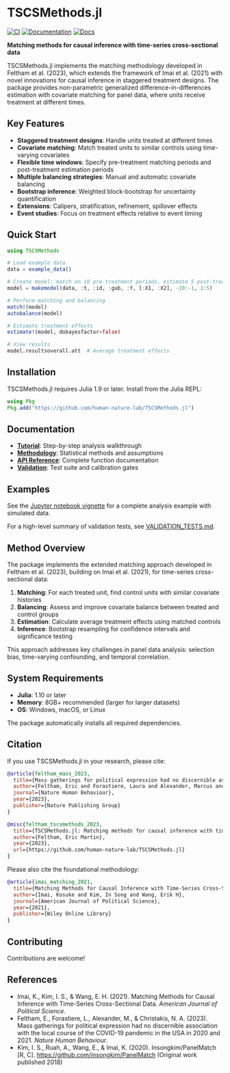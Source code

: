 # TSCSMethods.jl

[![CI](https://github.com/human-nature-lab/TSCSMethods.jl/actions/workflows/CI.yml/badge.svg)](https://github.com/human-nature-lab/TSCSMethods.jl/actions/workflows/CI.yml)
[![Documentation](https://github.com/human-nature-lab/TSCSMethods.jl/actions/workflows/Documentation.yml/badge.svg)](https://github.com/human-nature-lab/TSCSMethods.jl/actions/workflows/Documentation.yml)
[![Docs](https://img.shields.io/badge/docs-stable-blue.svg)](https://human-nature-lab.github.io/TSCSMethods.jl/)

**Matching methods for causal inference with time-series cross-sectional data**

TSCSMethods.jl implements the matching methodology developed in Feltham et al. (2023), which extends the framework of Imai et al. (2021) with novel innovations for causal inference in staggered treatment designs. The package provides non-parametric generalized difference-in-differences estimation with covariate matching for panel data, where units receive treatment at different times.

## Key Features

- **Staggered treatment designs**: Handle units treated at different times
- **Covariate matching**: Match treated units to similar controls using time-varying covariates  
- **Flexible time windows**: Specify pre-treatment matching periods and post-treatment estimation periods
- **Multiple balancing strategies**: Manual and automatic covariate balancing
- **Bootstrap inference**: Weighted block-bootstrap for uncertainty quantification
- **Extensions**: Calipers, stratification, refinement, spillover effects
- **Event studies**: Focus on treatment effects relative to event timing

## Quick Start

```julia
using TSCSMethods

# Load example data
data = example_data()

# Create model: match on 10 pre-treatment periods, estimate 5 post-treatment effects
model = makemodel(data, :t, :id, :gub, :Y, [:X1, :X2], -10:-1, 1:5)

# Perform matching and balancing
match!(model)
autobalance(model)

# Estimate treatment effects
estimate!(model, dobayesfactor=false)

# View results
model.resultsoverall.att  # Average treatment effects
```

## Installation

TSCSMethods.jl requires Julia 1.9 or later. Install from the Julia REPL:

```julia
using Pkg
Pkg.add("https://github.com/human-nature-lab/TSCSMethods.jl")
```

## Documentation

- [**Tutorial**](https://human-nature-lab.github.io/TSCSMethods.jl/tutorial/): Step-by-step analysis walkthrough
- [**Methodology**](https://human-nature-lab.github.io/TSCSMethods.jl/methodology/): Statistical methods and assumptions  
- [**API Reference**](https://human-nature-lab.github.io/TSCSMethods.jl/api/): Complete function documentation
 - [**Validation**](https://human-nature-lab.github.io/TSCSMethods.jl/validation/): Test suite and calibration gates

## Examples

See the [Jupyter notebook vignette](./vignette/vignette.ipynb) for a complete analysis example with simulated data.

For a high-level summary of validation tests, see [VALIDATION_TESTS.md](./VALIDATION_TESTS.md).

## Method Overview

The package implements the extended matching approach developed in Feltham et al. (2023), building on Imai et al. (2021), for time-series cross-sectional data:

1. **Matching**: For each treated unit, find control units with similar covariate histories
2. **Balancing**: Assess and improve covariate balance between treated and control groups  
3. **Estimation**: Calculate average treatment effects using matched controls
4. **Inference**: Bootstrap resampling for confidence intervals and significance testing

This approach addresses key challenges in panel data analysis: selection bias, time-varying confounding, and temporal correlation.

## System Requirements

- **Julia**: 1.10 or later
- **Memory**: 8GB+ recommended (larger for larger datasets)
- **OS**: Windows, macOS, or Linux

The package automatically installs all required dependencies.

## Citation

If you use TSCSMethods.jl in your research, please cite:

```bibtex
@article{feltham_mass_2023,
  title={Mass gatherings for political expression had no discernible association with the local course of the COVID-19 pandemic in the USA in 2020 and 2021},
  author={Feltham, Eric and Forastiere, Laura and Alexander, Marcus and Christakis, Nicholas A},
  journal={Nature Human Behaviour},
  year={2023},
  publisher={Nature Publishing Group}
}

@misc{feltham_tscsmethods_2023,
  title={TSCSMethods.jl: Matching methods for causal inference with time-series cross-sectional data},
  author={Feltham, Eric Martin},
  year={2023},
  url={https://github.com/human-nature-lab/TSCSMethods.jl}
}
```

Please also cite the foundational methodology:

```bibtex
@article{imai_matching_2021,
  title={Matching Methods for Causal Inference with Time-Series Cross-Sectional Data},
  author={Imai, Kosuke and Kim, In Song and Wang, Erik H},
  journal={American Journal of Political Science},
  year={2021},
  publisher={Wiley Online Library}
}
```

## Contributing

Contributions are welcome!

## References

- Imai, K., Kim, I. S., & Wang, E. H. (2021). Matching Methods for Causal Inference with Time-Series Cross-Sectional Data. *American Journal of Political Science*.
- Feltham, E., Forastiere, L., Alexander, M., & Christakis, N. A. (2023). Mass gatherings for political expression had no discernible association with the local course of the COVID-19 pandemic in the USA in 2020 and 2021. *Nature Human Behaviour*.
- Kim, I. S., Ruah, A., Wang, E., & Imai, K. (2020). Insongkim/PanelMatch [R, C]. https://github.com/insongkim/PanelMatch (Original work published 2018)
    
